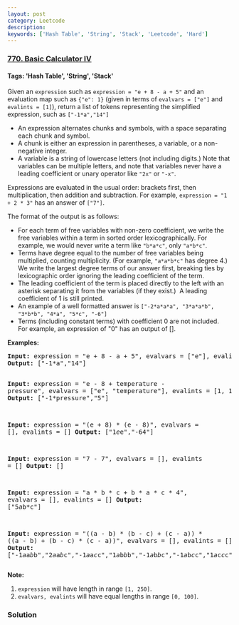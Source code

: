 ```yaml
---
layout: post
category: Leetcode
description: 
keywords: ['Hash Table', 'String', 'Stack', 'Leetcode', 'Hard']
---
```

### [770. Basic Calculator IV](https://leetcode.com/problems/basic-calculator-iv)

#### Tags: 'Hash Table', 'String', 'Stack'

<div class="content__u3I1 question-content__JfgR"><div><p>Given an <code>expression</code> such as <code>expression = "e + 8 - a + 5"</code> and an evaluation map such as <code>{"e": 1}</code> (given in terms of <code>evalvars = ["e"]</code> and <code>evalints = [1]</code>), return a list of tokens representing the simplified expression, such as <code>["-1*a","14"]</code></p>
<ul>
<li>An expression alternates chunks and symbols, with a space separating each chunk and symbol.</li>
<li>A chunk is either an expression in parentheses, a variable, or a non-negative integer.</li>
<li>A variable is a string of lowercase letters (not including digits.) Note that variables can be multiple letters, and note that variables never have a leading coefficient or unary operator like <code>"2x"</code> or <code>"-x"</code>.</li>
</ul>
<p>Expressions are evaluated in the usual order: brackets first, then multiplication, then addition and subtraction. For example, <code>expression = "1 + 2 * 3"</code> has an answer of <code>["7"]</code>.</p>
<p>The format of the output is as follows:</p>
<ul>
<li>For each term of free variables with non-zero coefficient, we write the free variables within a term in sorted order lexicographically. For example, we would never write a term like <code>"b*a*c"</code>, only <code>"a*b*c"</code>.</li>
<li>Terms have degree equal to the number of free variables being multiplied, counting multiplicity. (For example, <code>"a*a*b*c"</code> has degree 4.) We write the largest degree terms of our answer first, breaking ties by lexicographic order ignoring the leading coefficient of the term.</li>
<li>The leading coefficient of the term is placed directly to the left with an asterisk separating it from the variables (if they exist.)  A leading coefficient of 1 is still printed.</li>
<li>An example of a well formatted answer is <code>["-2*a*a*a", "3*a*a*b", "3*b*b", "4*a", "5*c", "-6"]</code> </li>
<li>Terms (including constant terms) with coefficient 0 are not included.  For example, an expression of "0" has an output of [].</li>
</ul>
<p><strong>Examples:</strong></p>
<pre><strong>Input:</strong> expression = "e + 8 - a + 5", evalvars = ["e"], evalints = [1]
<strong>Output:</strong> ["-1*a","14"]

<strong>Input:</strong> expression = "e - 8 + temperature - pressure",
evalvars = ["e", "temperature"], evalints = [1, 12]
<strong>Output:</strong> ["-1*pressure","5"]

<strong>Input:</strong> expression = "(e + 8) * (e - 8)", evalvars = [], evalints = []
<strong>Output:</strong> ["1*e*e","-64"]

<strong>Input:</strong> expression = "7 - 7", evalvars = [], evalints = []
<strong>Output:</strong> []

<strong>Input:</strong> expression = "a * b * c + b * a * c * 4", evalvars = [], evalints = []
<strong>Output:</strong> ["5*a*b*c"]

<strong>Input:</strong> expression = "((a - b) * (b - c) + (c - a)) * ((a - b) + (b - c) * (c - a))",
evalvars = [], evalints = []
<strong>Output:</strong> ["-1*a*a*b*b","2*a*a*b*c","-1*a*a*c*c","1*a*b*b*b","-1*a*b*b*c","-1*a*b*c*c","1*a*c*c*c","-1*b*b*b*c","2*b*b*c*c","-1*b*c*c*c","2*a*a*b","-2*a*a*c","-2*a*b*b","2*a*c*c","1*b*b*b","-1*b*b*c","1*b*c*c","-1*c*c*c","-1*a*a","1*a*b","1*a*c","-1*b*c"]
</pre>
<p><strong>Note:</strong></p>
<ol>
<li><code>expression</code> will have length in range <code>[1, 250]</code>.</li>
<li><code>evalvars, evalints</code> will have equal lengths in range <code>[0, 100]</code>.</li>
</ol>
</div></div>

### Solution
